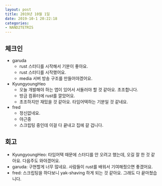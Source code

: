 ```yaml
---
layout: post
title: 2019년 10월 1일
date: 2019-10-1 20:22:18
categories:
- NAND2TETRIS
---
```


## 체크인

* garuda
  * rust 스터디를 시작해서 기분이 좋아요.
  * rust 스터디를 시작했어요.
  * media 서버 방송 구조를 만들어야겠어요.
* KyungyoungHeo
  * 오늘 개발해야 하는 앱이 있어서 서둘러야 할 것 같아요. 초조합니다.
  * 방금 컴퓨터에 rust를 깔았어요.
  * 초조하지만 재밌을 것 같아요. 타임어택하는 기분일 것 같네요.
* fred
  * 정신없네요.
  * 야근중
  * 스크립팅 중인데 이걸 다 끝내고 집에 갈 겁니다.

## 회고

* KyungyoungHeo: 타임어택 때문에 스터디를 안 오려고 했는데, 오길 잘 한 것 같아요. 다음주도 와야겠어요.
* garuda: 구현할게 너무 많네요. 사람들이 rust를 배워서 기여해줬으면 좋겠어요.
* fred: 스크립팅을 하다보니 yak-shaving 하게 되는 것 같아요. 그래도 다 끝마쳤습니다.
